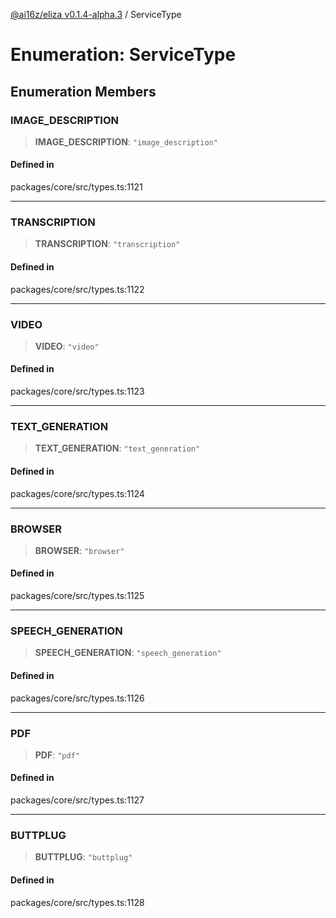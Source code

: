 [@ai16z/eliza v0.1.4-alpha.3](../index.md) / ServiceType

# Enumeration: ServiceType

## Enumeration Members

### IMAGE\_DESCRIPTION

> **IMAGE\_DESCRIPTION**: `"image_description"`

#### Defined in

packages/core/src/types.ts:1121

***

### TRANSCRIPTION

> **TRANSCRIPTION**: `"transcription"`

#### Defined in

packages/core/src/types.ts:1122

***

### VIDEO

> **VIDEO**: `"video"`

#### Defined in

packages/core/src/types.ts:1123

***

### TEXT\_GENERATION

> **TEXT\_GENERATION**: `"text_generation"`

#### Defined in

packages/core/src/types.ts:1124

***

### BROWSER

> **BROWSER**: `"browser"`

#### Defined in

packages/core/src/types.ts:1125

***

### SPEECH\_GENERATION

> **SPEECH\_GENERATION**: `"speech_generation"`

#### Defined in

packages/core/src/types.ts:1126

***

### PDF

> **PDF**: `"pdf"`

#### Defined in

packages/core/src/types.ts:1127

***

### BUTTPLUG

> **BUTTPLUG**: `"buttplug"`

#### Defined in

packages/core/src/types.ts:1128

